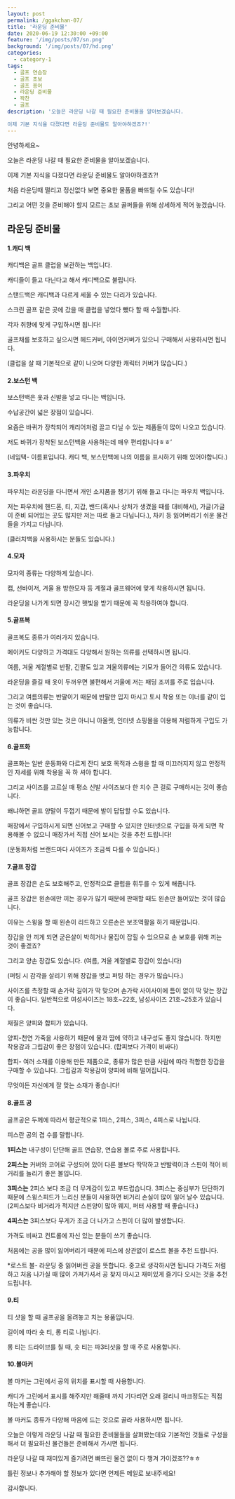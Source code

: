 ```yaml
---
layout: post
permalink: /ggakchan-07/
title: '라운딩 준비물'
date: 2020-06-19 12:30:00 +09:00
feature: '/img/posts/07/sn.png'
background: '/img/posts/07/hd.png'
categories:
  - category-1
tags:
  - 골프 연습장
  - 골프 초보
  - 골프 용어
  - 라운딩 준비물
  - 꽉찬
  - 골프
description: '오늘은 라운딩 나갈 때 필요한 준비물을 알아보겠습니다.

이제 기본 지식을 다졌다면 라운딩 준비물도 알아야하겠죠?!'
---
```


안녕하세요~

오늘은 라운딩 나갈 때 필요한 준비물을 알아보겠습니다.

이제 기본 지식을 다졌다면 라운딩 준비물도 알아야하겠죠?!

처음 라운딩때 떨리고 정신없다 보면 중요한 물품을 빠뜨릴 수도 있습니다!

그리고 어떤 것을 준비해야 할지 모르는 초보 골퍼들을 위해 상세하게 적어 놓겠습니다.



 ## 라운딩 준비물



#### **1.캐디 백**

캐디백은 골프 클럽을 보관하는 백입니다.

캐디들이 들고 다닌다고 해서 캐디백으로 불립니다.

스탠드백은 캐디백과 다르게 세울 수 있는 다리가 있습니다.

스크린 골프 같은 곳에 갔을 때 클럽을 넣었다 뺐다 할 때 수월합니다.

각자 취향에 맞게 구입하시면 됩니다!

골프채를 보호하고 싶으시면 헤드커버, 아이언커버가 있으니 구매해서 사용하시면 됩니다.

(클럽을 살 때 기본적으로 같이 나오며 다양한 캐릭터 커버가 많습니다.)

#### **2.보스턴 백**

보스턴백은 옷과 신발을 넣고 다니는 백입니다.

수납공간이 넓은 장점이 있습니다.

요즘은 바퀴가 장착되어 캐리어처럼 끌고 다닐 수 있는 제품들이 많이 나오고 있습니다.

저도 바퀴가 장착된 보스턴백을 사용하는데 매우 편리합니다ㅎㅎ’

(네임택- 이름표입니다. 캐디 백, 보스턴백에 나의 이름을 표시하기 위해 있어야합니다.) 

#### **3.파우치**

파우치는 라운딩을 다니면서 개인 소지품을 챙기기 위해 들고 다니는 파우치 백입니다.

저는 파우치에 핸드폰, 티, 지갑, 밴드(혹시나 상처가 생겼을 때를 대비해서), 가글(가글이 준비 되어있는 곳도 많지만 저는 따로 들고 다닙니다.), 차키 등 잃어버리기 쉬운 물건들을 가지고 다닙니다.

(클러치백을 사용하시는 분들도 있습니다.)

#### **4.모자**

모자의 종류는 다양하게 있습니다.

캡, 선바이저, 겨울 용 방한모자 등 계절과 골프웨어에 맞게 착용하시면 됩니다.

라운딩을 나가게 되면 장시간 햇빛을 받기 때문에 꼭 착용하여야 합니다.

#### **5.골프복**

골프복도 종류가 여러가지 있습니다.

메이커도 다양하고 가격대도 다양해서 원하는 의류를 선택하시면 됩니다.

여름, 겨울 계절별로 반팔, 긴팔도 있고 겨울의류에는 기모가 들어간 의류도 있습니다.

라운딩을 즐길 때 옷이 두꺼우면 불편해서 겨울에 저는 패딩 조끼를 주로 입습니다.

그리고 여름의류는 반팔이기 때문에 반팔만 입지 마시고 토시 착용 또는 이너를 같이 입는 것이 좋습니다.

의류가 비싼 것만 있는 것은 아니니 아울렛, 인터넷 쇼핑몰을 이용해 저렴하게 구입도 가능합니다.

#### **6.골프화**

골프화는 일반 운동화와 다르게 잔디 보호 목적과 스윙을 할 때 미끄러지지 않고 안정적인 자세를 위해 착용을 꼭 하 셔야 합니다.

그리고 사이즈를 고르실 때 평소 신발 사이즈보다 한 치수 큰 걸로 구매하시는 것이 좋습니다.

왜냐하면 골프 양말이 두껍기 때문에 발이 답답할 수도 있습니다.

매장에서 구입하시게 되면 신어보고 구매할 수 있지만 인터넷으로 구입을 하게 되면 착용해볼 수 없으니 매장가서 직접 신어 보시는 것을 추천 드립니다!

(운동화처럼 브랜드마다 사이즈가 조금씩 다를 수 있습니다.)

#### **7.골프 장갑**

골프 장갑은 손도 보호해주고, 안정적으로 클럽을 휘두를 수 있게 해줍니다.

골프 장갑은 왼손에만 끼는 경우가 많기 때문에 판매할 때도 왼손만 들어있는 것이 많습니다.

이유는 스윙을 할 때 왼손이 리드하고 오른손은 보조역활을 하기 때문입니다.

장갑을 안 끼게 되면 굳은살이 박히거나 물집이 잡힐 수 있으므로 손 보호를 위해 끼는 것이 좋겠죠?

그리고 양손 장갑도 있습니다. (여름, 겨울 계절별로 장갑이 있습니다)

(퍼팅 시 감각을 살리기 위해 장갑을 벗고 퍼팅 하는 경우가 많습니다.)

사이즈를 측정할 때 손가락 길이가 딱 맞으며 손가락 사이사이에 틈이 없이 딱 맞는 장갑이 좋습니다. 일반적으로 여성사이즈는 18호~22호, 남성사이즈 21호~25호가 있습니다.

재질은 양피와 합피가 있습니다.

양피-천연 가죽을 사용하기 때문에 물과 땀에 약하고 내구성도 좋지 않습니다. 하지만 착용감과 그립감이 좋은 장점이 있습니다. (합피보다 가격이 비싸다)

합피- 여러 소재를 이용해 만든 제품으로, 종류가 많은 만큼 사람에 따라 적합한 장갑을 구매할 수 있습니다. 그립감과 착용감이 양피에 비해 떨어집니다.

무엇이든 자신에게 잘 맞는 소재가 좋습니다!

#### **8.골프 공**

골프공은 두께에 따라서 평균적으로 1피스, 2피스, 3피스, 4피스로 나뉩니다.

피스란 공의 겹 수를 말합니다.

**1피스는** 내구성이 단단해 골프 연습장, 연습용 볼로 주로 사용합니다.

**2피스는** 커버와 코어로 구성되어 있어 다른 볼보다 딱딱하고 반발력이과 스핀이 적어 비거리를 늘리기 좋은 볼입니다.

**3피스는** 2피스 보다 조금 더 무게감이 있고 부드럽습니다. 3피스는 중심부가 단단하기 때문에 스윙스피드가 느리신 분들이 사용하면 비거리 손실이 많이 일어 날수 있습니다. (2피스보다 비거리가 적지만 스핀양이 많아 웨지, 퍼터 사용할 때 좋습니다.)

**4피스는** 3피스보다 무게가 조금 더 나가고 스핀이 더 많이 발생합니다.

가격도 비싸고 컨트롤에 자신 있는 분들이 쓰기 좋습니다.

처음에는 공을 많이 잃어버리기 때문에 피스에 상관없이 로스트 볼을 추천 드립니다.

*로스트 볼- 라운딩 중 잃어버린 공을 뜻합니다. 중고로 생각하시면 됩니다 가격도 저렴하고 처음 나가실 때 많이 가져가셔서 공 찾지 마시고 재미있게 즐기다 오시는 것을 추천 드립니다.

#### **9.티**

티 샷을 할 때 골프공을 올려놓고 치는 용품입니다.

길이에 따라 숏 티, 롱 티로 나뉩니다.

롱 티는 드라이브를 칠 때, 숏 티는 파3티샷을 할 때 주로 사용합니다.

#### 10.볼마커

볼 마커는 그린에서 공의 위치를 표시할 때 사용합니다.

캐디가 그린에서 표시를 해주지만 해줄때 까지 기다리면 오래 걸리니 마크정도는 직접 하는게 좋습니다.

볼 마커도 종류가 다양해 마음에 드는 것으로 골라 사용하시면 됩니다.

 

오늘은 이렇게 라운딩 나갈 때 필요한 준비물들을 살펴봤는데요 기본적인 것들로 구성을 해서 더 필요하신 물건들은 준비해서 가시면 됩니다.

라운딩 나갈 때 재미있게 즐기려면 빠뜨린 물건 없이 다 챙겨 가이겠죠??ㅎㅎ

틀린 정보나 추가해야 할 정보가 있다면 언제든 메일로 보내주세요!

 

감사합니다.